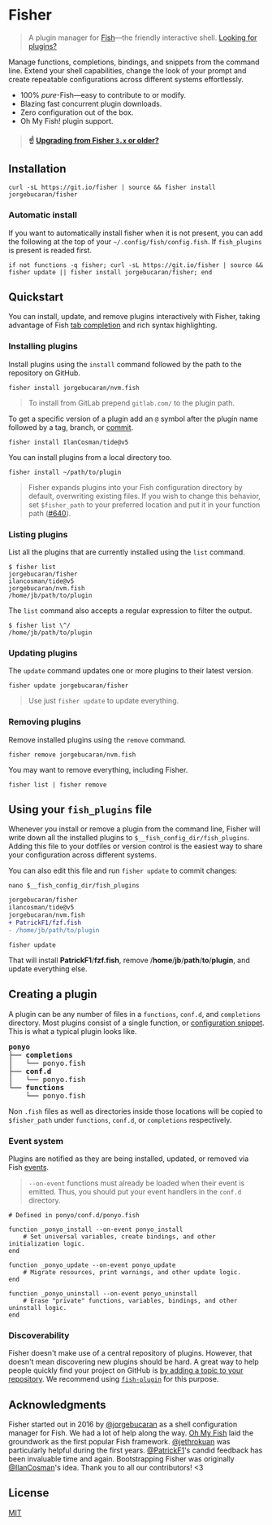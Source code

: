 # Fisher

> A plugin manager for [Fish](https://fishshell.com)—the friendly interactive shell. [Looking for plugins?](https://git.io/awesome.fish)

Manage functions, completions, bindings, and snippets from the command line. Extend your shell capabilities, change the look of your prompt and create repeatable configurations across different systems effortlessly.

- 100% _pure_-Fish—easy to contribute to or modify.
- Blazing fast concurrent plugin downloads.
- Zero configuration out of the box.
- Oh My Fish! plugin support.

> #### ☝️ [Upgrading from Fisher `3.x` or older?](https://github.com/jorgebucaran/fisher/issues/652)

## Installation

```console
curl -sL https://git.io/fisher | source && fisher install jorgebucaran/fisher
```

### Automatic install

If you want to automatically install fisher when it is not present, you can add
the following at the top of your `~/.config/fish/config.fish`.
If `fish_plugins` is present is readed first.

```fish
if not functions -q fisher; curl -sL https://git.io/fisher | source && fisher update || fisher install jorgebucaran/fisher; end
```

## Quickstart

You can install, update, and remove plugins interactively with Fisher, taking advantage of Fish [tab completion](https://fishshell.com/docs/current/index.html#completion) and rich syntax highlighting.

### Installing plugins

Install plugins using the `install` command followed by the path to the repository on GitHub.

```console
fisher install jorgebucaran/nvm.fish
```

> To install from GitLab prepend `gitlab.com/` to the plugin path.

To get a specific version of a plugin add an `@` symbol after the plugin name followed by a tag, branch, or [commit](https://git-scm.com/docs/gitglossary#Documentation/gitglossary.txt-aiddefcommit-ishacommit-ishalsocommittish).

```console
fisher install IlanCosman/tide@v5
```

You can install plugins from a local directory too.

```console
fisher install ~/path/to/plugin
```

> Fisher expands plugins into your Fish configuration directory by default, overwriting existing files. If you wish to change this behavior, set `$fisher_path` to your preferred location and put it in your function path ([#640](https://github.com/jorgebucaran/fisher/issues/640)).

### Listing plugins

List all the plugins that are currently installed using the `list` command.

```console
$ fisher list
jorgebucaran/fisher
ilancosman/tide@v5
jorgebucaran/nvm.fish
/home/jb/path/to/plugin
```

The `list` command also accepts a regular expression to filter the output.

```console
$ fisher list \^/
/home/jb/path/to/plugin
```

### Updating plugins

The `update` command updates one or more plugins to their latest version.

```console
fisher update jorgebucaran/fisher
```

> Use just `fisher update` to update everything.

### Removing plugins

Remove installed plugins using the `remove` command.

```console
fisher remove jorgebucaran/nvm.fish
```

You may want to remove everything, including Fisher.

```console
fisher list | fisher remove
```

## Using your `fish_plugins` file

Whenever you install or remove a plugin from the command line, Fisher will write down all the installed plugins to `$__fish_config_dir/fish_plugins`. Adding this file to your dotfiles or version control is the easiest way to share your configuration across different systems.

You can also edit this file and run `fisher update` to commit changes:

```console
nano $__fish_config_dir/fish_plugins
```

```diff
jorgebucaran/fisher
ilancosman/tide@v5
jorgebucaran/nvm.fish
+ PatrickF1/fzf.fish
- /home/jb/path/to/plugin
```

```console
fisher update
```

That will install **PatrickF1**/**fzf.fish**, remove /**home**/**jb**/**path**/**to**/**plugin**, and update everything else.

## Creating a plugin

A plugin can be any number of files in a `functions`, `conf.d`, and `completions` directory. Most plugins consist of a single function, or [configuration snippet](https://fishshell.com/docs/current/index.html#configuration-files). This is what a typical plugin looks like.

<pre>
<b>ponyo</b>
├── <b>completions</b>
│   └── ponyo.fish
├── <b>conf.d</b>
│   └── ponyo.fish
└── <b>functions</b>
    └── ponyo.fish
</pre>

Non `.fish` files as well as directories inside those locations will be copied to `$fisher_path` under `functions`, `conf.d`, or `completions` respectively.

### Event system

Plugins are notified as they are being installed, updated, or removed via Fish [events](https://fishshell.com/docs/current/cmds/emit.html).

> `--on-event` functions must already be loaded when their event is emitted. Thus, you should put your event handlers in the `conf.d` directory.

```fish
# Defined in ponyo/conf.d/ponyo.fish

function _ponyo_install --on-event ponyo_install
    # Set universal variables, create bindings, and other initialization logic.
end

function _ponyo_update --on-event ponyo_update
    # Migrate resources, print warnings, and other update logic.
end

function _ponyo_uninstall --on-event ponyo_uninstall
    # Erase "private" functions, variables, bindings, and other uninstall logic.
end
```

### Discoverability

Fisher doesn't make use of a central repository of plugins. However, that doesn't mean discovering new plugins should be hard. A great way to help people quickly find your project on GitHub is [by adding a topic to your repository](https://docs.github.com/en/repositories/managing-your-repositorys-settings-and-features/customizing-your-repository/classifying-your-repository-with-topics#adding-topics-to-your-repository). We recommend using [`fish-plugin`](https://github.com/topics/fish-plugin) for this purpose.

## Acknowledgments

Fisher started out in 2016 by [@jorgebucaran](https://github.com/jorgebucaran) as a shell configuration manager for Fish. We had a lot of help along the way. [Oh My Fish](https://github.com/oh-my-fish/oh-my-fish) laid the groundwork as the first popular Fish framework. [@jethrokuan](https://github.com/jethrokuan) was particularly helpful during the first years. [@PatrickF1](https://github.com/PatrickF1)'s candid feedback has been invaluable time and again. Bootstrapping Fisher was originally [@IlanCosman](https://github.com/IlanCosman)'s idea. Thank you to all our contributors! <3

## License

[MIT](LICENSE.md)
